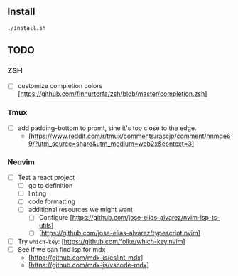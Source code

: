 ## Install

```sh
./install.sh
```

## TODO

### ZSH

- [ ] customize completion colors [https://github.com/finnurtorfa/zsh/blob/master/completion.zsh]

### Tmux

- [ ] add padding-bottom to promt, sine it's too close to the edge.
  - [https://www.reddit.com/r/tmux/comments/rascjp/comment/hnmqe69/?utm_source=share&utm_medium=web2x&context=3]

### Neovim

- [ ] Test a react project
  - [ ] go to definition
  - [ ] linting
  - [ ] code formatting
  - [ ] additional resources we might want
    - [ ] Configure [https://github.com/jose-elias-alvarez/nvim-lsp-ts-utils]
    - [ ] [https://github.com/jose-elias-alvarez/typescript.nvim]
- [ ] Try `which-key`: [https://github.com/folke/which-key.nvim]
- [ ] See if we can find lsp for mdx
  - [https://github.com/mdx-js/eslint-mdx]
  - [https://github.com/mdx-js/vscode-mdx]
